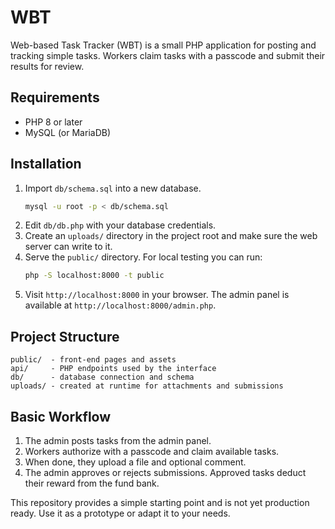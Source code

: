# WBT

Web-based Task Tracker (WBT) is a small PHP application for posting and tracking simple tasks. Workers claim tasks with a passcode and submit their results for review.

## Requirements

- PHP 8 or later
- MySQL (or MariaDB)

## Installation

1. Import `db/schema.sql` into a new database.
   ```bash
   mysql -u root -p < db/schema.sql
   ```
2. Edit `db/db.php` with your database credentials.
3. Create an `uploads/` directory in the project root and make sure the web server can write to it.
4. Serve the `public/` directory. For local testing you can run:
   ```bash
   php -S localhost:8000 -t public
   ```
5. Visit `http://localhost:8000` in your browser. The admin panel is available at `http://localhost:8000/admin.php`.

## Project Structure

```
public/  - front-end pages and assets
api/     - PHP endpoints used by the interface
db/      - database connection and schema
uploads/ - created at runtime for attachments and submissions
```

## Basic Workflow

1. The admin posts tasks from the admin panel.
2. Workers authorize with a passcode and claim available tasks.
3. When done, they upload a file and optional comment.
4. The admin approves or rejects submissions. Approved tasks deduct their reward from the fund bank.

This repository provides a simple starting point and is not yet production ready. Use it as a prototype or adapt it to your needs.
